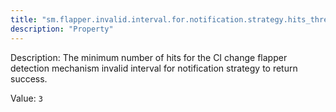 ```yaml
---
title: "sm.flapper.invalid.interval.for.notification.strategy.hits_threshold"
description: "Property"
---
```


Description: The minimum number of hits for the CI change flapper detection mechanism invalid interval for notification strategy to return success.

Value: `3`